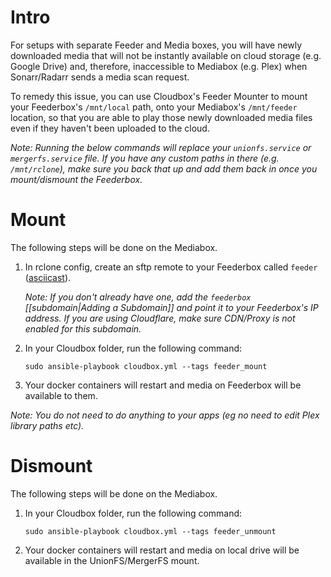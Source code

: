 # Intro
For setups with separate Feeder and Media boxes, you will have newly downloaded media that will not be instantly available on cloud storage (e.g. Google Drive) and, therefore, inaccessible to Mediabox (e.g. Plex) when Sonarr/Radarr sends a media scan request.

To remedy this issue, you can use Cloudbox's Feeder Mounter to mount your Feederbox's `/mnt/local` path, onto your Mediabox's `/mnt/feeder` location, so that you are able to play those newly downloaded media files even if they haven't been uploaded to the cloud.

_Note: Running the below commands will replace your `unionfs.service` or `mergerfs.service` file. If you have any custom paths in there (e.g. `/mnt/rclone`), make sure you back that up and add them back in once you mount/dismount the Feederbox._


# Mount
The following steps will be done on the Mediabox.

1. In rclone config, create an sftp remote to your Feederbox called `feeder` ([asciicast](https://asciinema.org/a/184084?t=0&speed=1&size=medium&cols=75&rows=25)).

   _Note: If you don't already have one, add the `feederbox` [[subdomain|Adding a Subdomain]] and point it to your Feederbox's IP address. If you are using Cloudflare, make sure CDN/Proxy is not enabled for this subdomain._

2. In your Cloudbox folder, run the following command:

   ```
   sudo ansible-playbook cloudbox.yml --tags feeder_mount
   ```
3. Your docker containers will restart and media on Feederbox will be available to them. 

  _Note: You do not need to do anything to your apps (eg no need to edit Plex library paths etc)._


# Dismount

The following steps will be done on the Mediabox.

1. In your Cloudbox folder, run the following command:

   ```
   sudo ansible-playbook cloudbox.yml --tags feeder_unmount
   ```
2. Your docker containers will restart and media on local drive will be available in the UnionFS/MergerFS mount.